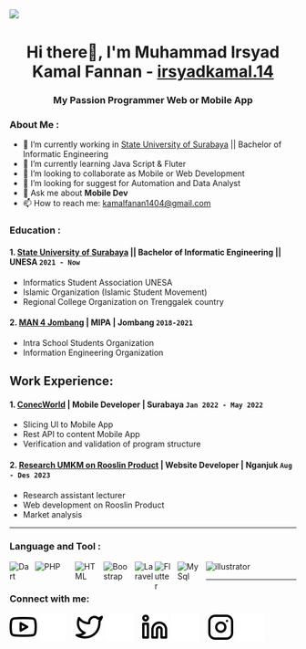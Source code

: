 <a href="https://github.com/antonkomarev/github-profile-views-counter">
    <img src="https://komarev.com/ghpvc/?username=irsyadkamal-github&label=Profile+Views&color=ba0404&style=flat-square">
</a>

<h1 align="center"> Hi there👋, I'm Muhammad Irsyad Kamal Fannan - <a href="https://www.instagram.com/irsyadkamal.14/?hl=en">irsyadkamal.14</a></h1>
<h3 align="center">My Passion Programmer Web or Mobile App</h3>

### About Me :
- 🔭 I’m currently working in [State University of Surabaya](https://www.unesa.ac.id/) || Bachelor of Informatic Engineering
- 🌱 I’m currently learning Java Script & Fluter
- 👯 I’m looking to collaborate as Mobile or Web Development 
- 🤔 I’m looking for suggest for Automation and Data Analyst
- 💬 Ask me about **Mobile Dev**
- 📫 How to reach me: kamalfanan1404@gmail.com

### Education : 
#### 1. [State University of Surabaya](https://www.unesa.ac.id/) || Bachelor of Informatic Engineering || **UNESA `2021 - Now`**
   - Informatics Student Association UNESA
   - Islamic Organization (Islamic Student Movement)
   - Regional College Organization on Trenggalek country
#### 2. [MAN 4 Jombang](https://man4jombang.sch.id/) | MIPA | **Jombang `2018-2021`**
   - Intra School Students Organization
   - Information Engineering Organization

## Work Experience:
#### 1. [ConecWorld](#) | Mobile Developer | **Surabaya `Jan 2022 - May 2022`**
   - Slicing UI to Mobile App
   - Rest API to content Mobile App
   - Verification and validation of program structure
#### 2. [Research UMKM on Rooslin Product](https://rooslin-nganjuk.com/) | Website Developer | **Nganjuk `Aug - Des 2023`**
   - Research assistant lecturer
   - Web development on Rooslin Product 
   - Market analysis

---

### Language and Tool : 
<img align="left" alt="Dart" width="35px" src="https://upload.wikimedia.org/wikipedia/commons/9/91/Dart-logo-icon.svg" style="padding-right:10px;" />
<img align="left" alt="PHP" width="60px" src="https://upload.wikimedia.org/wikipedia/commons/thumb/2/27/PHP-logo.svg/2560px-PHP-logo.svg.png" style="padding-right:10px;" />
<img align="left" alt="HTML" width="40px" src="https://upload.wikimedia.org/wikipedia/commons/thumb/3/38/HTML5_Badge.svg/800px-HTML5_Badge.svg.png" style="padding-right:10px;" />
<img align="left" alt="Boostrap" width="45px" src="https://getbootstrap.com/docs/5.0/assets/brand/bootstrap-logo.svg" style="padding-right:10px;" />
<img align="left" alt="Laravel" width="35px" src="https://upload.wikimedia.org/wikipedia/commons/thumb/9/9a/Laravel.svg/985px-Laravel.svg.png" style="padding-right:0px;" />
<img align="left" alt="Flutter" width="30px" src="https://storage.googleapis.com/cms-storage-bucket/0dbfcc7a59cd1cf16282.png" style="padding-right:10px;" />
<img align="left" alt="MySql" width="40px" src="https://cdn.jsdelivr.net/gh/devicons/devicon/icons/mysql/mysql-original.svg" style="padding-right:10px;" />
<img src="https://cdn.worldvectorlogo.com/logos/visual-studio-code-1.svg" alt="illustrator" width="40" height="40"/> 

---

### Connect with me:

[![website](./img/youtube-light.svg)](https://medium.com/@kamalfanan1404#gh-light-mode-only)
[![website](./img/youtube-dark.svg)](https://medium.com/@kamalfanan1404#gh-dark-mode-only)
&nbsp;&nbsp;
[![website](./img/twitter-light.svg)](https://profile-irsyadkamal.vercel.app#gh-light-mode-only)
[![website](./img/twitter-dark.svg)](https://profile-irsyadkamal.vercel.app#gh-dark-mode-only)
&nbsp;&nbsp;
[![website](./img/linkedin-light.svg)](https://www.linkedin.com/in/muh-irsyad-engineering-informaticstudent#gh-light-mode-only)
[![website](./img/linkedin-dark.svg)](https://www.linkedin.com/in/muh-irsyad-engineering-informaticstudent#gh-dark-mode-only)
&nbsp;&nbsp;
[![website](./img/instagram-light.svg)](https://www.instagram.com/irsyadkamal.14#gh-light-mode-only)
[![website](./img/instagram-dark.svg)](https://www.instagram.com/irsyadkamal.14#gh-dark-mode-only)


